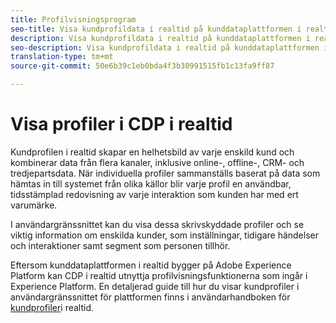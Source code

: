 ```yaml
---
title: Profilvisningsprogram
seo-title: Visa kundprofildata i realtid på kunddataplattformen i realtid
description: Visa kundprofildata i realtid på kunddataplattformen i realtid
seo-description: Visa kundprofildata i realtid på kunddataplattformen i realtid
translation-type: tm+mt
source-git-commit: 50e6b39c1eb0bda4f3b30991515fb1c13fa9ff87

---
```



# Visa profiler i CDP i realtid

Kundprofilen i realtid skapar en helhetsbild av varje enskild kund och kombinerar data från flera kanaler, inklusive online-, offline-, CRM- och tredjepartsdata. När individuella profiler sammanställs baserat på data som hämtas in till systemet från olika källor blir varje profil en användbar, tidsstämplad redovisning av varje interaktion som kunden har med ert varumärke.

I användargränssnittet kan du visa dessa skrivskyddade profiler och se viktig information om enskilda kunder, som inställningar, tidigare händelser och interaktioner samt segment som personen tillhör.

Eftersom kunddataplattformen i realtid bygger på Adobe Experience Platform kan CDP i realtid utnyttja profilvisningsfunktionerna som ingår i Experience Platform. En detaljerad guide till hur du visar kundprofiler i användargränssnittet för plattformen finns i användarhandboken för [kundprofiler](../../profile/ui/user-guide.md)i realtid.